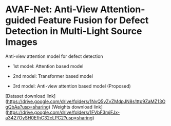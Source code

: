 # AVAF-Net: Anti-View Attention-guided Feature Fusion for Defect Detection in Multi-Light Source Images 
Anti-view attention model for defect detection


- 1st model: Attention based model

- 2nd model: Transformer based model

- 3rd model: Anti-view attention based model (Proposed)



[Dataset download link] (https://drive.google.com/drive/folders/1NvQ5vZvZMdpJN8s1ttp9ZaMZ13OgQbAa?usp=sharing)
[Weights download link] (https://drive.google.com/drive/folders/1FVbF3mjFJx-a3427OySH0EfhC32cLPC2?usp=sharing)
